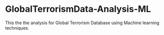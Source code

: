 # GlobalTerrorismData-Analysis-ML
This the the analysis for Global Terrorism Database using Machine learning techniques.
